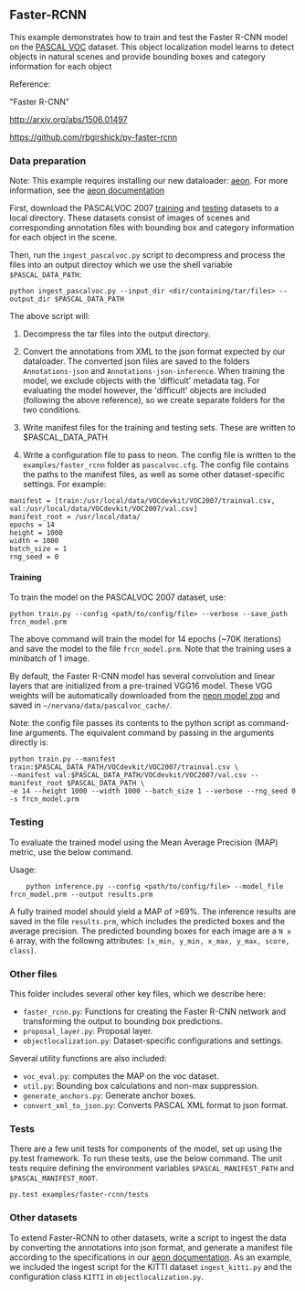 ## Faster-RCNN

This example demonstrates how to train and test the Faster R-CNN model on the [PASCAL VOC](http://host.robots.ox.ac.uk/pascal/VOC/) dataset. This object localization model learns to detect objects in natural scenes and provide bounding boxes and category information for each object

Reference:

"Faster R-CNN"

http://arxiv.org/abs/1506.01497

https://github.com/rbgirshick/py-faster-rcnn

### Data preparation

Note: This example requires installing our new dataloader: [aeon](https://github.com/NervanaSystems/aeon). For more information, see the [aeon documentation](http://aeon.nervanasys.com/index.html/)

First, download the PASCALVOC 2007 [training](http://host.robots.ox.ac.uk/pascal/VOC/voc2007/VOCtrainval_06-Nov-2007.tar) and [testing](http://host.robots.ox.ac.uk/pascal/VOC/voc2007/VOCtest_06-Nov-2007.tar) datasets to a local directory. These datasets consist of images of scenes and corresponding annotation files with bounding box and category information for each object in the scene.

Then, run the `ingest_pascalvoc.py` script to decompress and process the files into an output directoy which we use the shell variable `$PASCAL_DATA_PATH`:

```
python ingest_pascalvoc.py --input_dir <dir/containing/tar/files> --output_dir $PASCAL_DATA_PATH
```
The above script will:

1. Decompress the tar files into the output directory.

2. Convert the annotations from XML to the json format expected by our dataloader. The converted json files are saved to the folders `Annotations-json` and `Annotations-json-inference`. When training the model, we exclude objects with the 'difficult' metadata tag. For evaluating the model however, the 'difficult' objects are included (following the above reference), so we create separate folders for the two conditions.

3. Write manifest files for the training and testing sets. These are written to $PASCAL_DATA_PATH

4. Write a configuration file to pass to neon. The config file is written to the `examples/faster_rcnn` folder as `pascalvoc.cfg`. The config file contains the paths to the manifest files, as well as some other dataset-specific settings. For example:

```
manifest = [train:/usr/local/data/VOCdevkit/VOC2007/trainval.csv, val:/usr/local/data/VOCdevkit/VOC2007/val.csv]
manifest_root = /usr/local/data/
epochs = 14
height = 1000
width = 1000
batch_size = 1
rng_seed = 0
```


#### Training

To train the model on the PASCALVOC 2007 dataset, use:
```
python train.py --config <path/to/config/file> --verbose --save_path frcn_model.prm
````

The above command will train the model for 14 epochs (~70K iterations) and save the model to the file `frcn_model.prm`. Note that the training uses a minibatch of 1 image.

By default, the Faster R-CNN model has several convolution and linear layers that are initialized from a pre-trained VGG16 model. These VGG weights will be automatically downloaded from the [neon model zoo](https://github.com/NervanaSystems/ModelZoo) and saved in `~/nervana/data/pascalvoc_cache/`.

Note: the config file passes its contents to the python script as command-line arguments. The equivalent command by passing in the arguments directly is:
```
python train.py --manifest train:$PASCAL_DATA_PATH/VOCdevkit/VOC2007/trainval.csv \
--manifest val:$PASCAL_DATA_PATH/VOCdevkit/VOC2007/val.csv --manifest_root $PASCAL_DATA_PATH \
-e 14 --height 1000 --width 1000 --batch_size 1 --verbose --rng_seed 0 -s frcn_model.prm
```

### Testing

To evaluate the trained model using the Mean Average Precision (MAP) metric, use the below command.

Usage:
```
    python inference.py --config <path/to/config/file> --model_file frcn_model.prm --output results.prm
```

A fully trained model should yield a MAP of >69%. The inference results are saved in the file `results.prm`, which includes the predicted boxes and the average precision. The predicted bounding boxes for each image are a `N x 6` array,
with the followng attributes: `[x_min, y_min, x_max, y_max, score, class]`.

### Other files

This folder includes several other key files, which we describe here:
- `faster_rcnn.py`: Functions for creating the Faster R-CNN network and transforming the output to bounding box predictions.
- `proposal_layer.py`: Proposal layer.
- `objectlocalization.py`: Dataset-specific configurations and settings.

Several utility functions are also included:
- `voc_eval.py`: computes the MAP on the voc dataset.
- `util.py`: Bounding box calculations and non-max suppression.
- `generate_anchors.py`: Generate anchor boxes.
- `convert_xml_to_json.py`: Converts PASCAL XML format to json format.

### Tests
There are a few unit tests for components of the model, set up using the py.test framework. To run these tests, use the below command. The unit tests require defining the environment variables `$PASCAL_MANIFEST_PATH` and `$PASCAL_MANIFEST_ROOT`.
```
py.test examples/faster-rcnn/tests
```

### Other datasets

To extend Faster-RCNN to other datasets, write a script to ingest the data by converting the annotations into json format, and generate a manifest file according to the specifications in our [aeon documentation](http://aeon.nervanasys.com/index.html/). As an example, we included the ingest script for the KITTI dataset `ingest_kitti.py` and the configuration class `KITTI` in `objectlocalization.py`.




